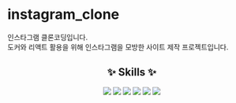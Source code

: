 # instagram_clone
인스타그램 클론코딩입니다.
<br>
도커와 리액트 활용을 위해 인스타그램을 모방한 사이트 제작 프로젝트입니다.

<div align="center">
  
## ✨ Skills ✨
  
<img src="https://img.shields.io/badge/docker-2496ED?style=for-the-badge&logo=docker&logoColor=white">
<img src="https://img.shields.io/badge/python-3776AB?style=for-the-badge&logo=python&logoColor=white">
<img src="https://img.shields.io/badge/typescript-3178C6?style=for-the-badge&logo=typescript&logoColor=white">
<img src="https://img.shields.io/badge/node.js-339933?style=for-the-badge&logo=nodedotjs&logoColor=white">
<img src="https://img.shields.io/badge/react-61DAFB?style=for-the-badge&logo=react&logoColor=white">
<img src="https://img.shields.io/badge/postgredb-4169E1?style=for-the-badge&logo=postgresql&logoColor=white">

</div>
